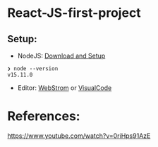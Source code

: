 # React-JS-first-project

## Setup:
- NodeJS: [Download and Setup](https://nodejs.org/en/download/)

```
❯ node --version
v15.11.0
```
- Editor: [WebStrom](https://www.jetbrains.com/webstorm/download/other.html) or [VisualCode](https://code.visualstudio.com/)



# References: 
https://www.youtube.com/watch?v=0riHps91AzE
